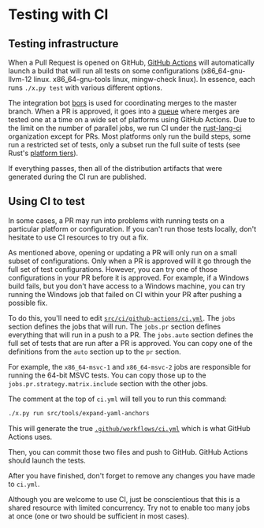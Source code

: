 # Testing with CI

## Testing infrastructure

When a Pull Request is opened on GitHub, [GitHub Actions] will automatically
launch a build that will run all tests on some configurations
(x86_64-gnu-llvm-12 linux. x86_64-gnu-tools linux, mingw-check linux).
In essence, each runs `./x.py test` with various different options.

The integration bot [bors] is used for coordinating merges to the master branch.
When a PR is approved, it goes into a [queue] where merges are tested one at a
time on a wide set of platforms using GitHub Actions. Due to the limit on the
number of parallel jobs, we run CI under the [rust-lang-ci] organization except
for PRs.
Most platforms only run the build steps, some run a restricted set of tests,
only a subset run the full suite of tests (see Rust's [platform tiers]).

If everything passes, then all of the distribution artifacts that were
generated during the CI run are published.

[GitHub Actions]: https://github.com/rust-lang/rust/actions
[rust-lang-ci]: https://github.com/rust-lang-ci/rust/actions
[bors]: https://github.com/servo/homu
[queue]: https://bors.rust-lang.org/queue/rust
[platform tiers]: https://forge.rust-lang.org/release/platform-support.html#rust-platform-support

## Using CI to test

In some cases, a PR may run into problems with running tests on a particular
platform or configuration.
If you can't run those tests locally, don't hesitate to use CI resources to
try out a fix.

As mentioned above, opening or updating a PR will only run on a small subset
of configurations.
Only when a PR is approved will it go through the full set of test configurations.
However, you can try one of those configurations in your PR before it is approved.
For example, if a Windows build fails, but you don't have access to a Windows
machine, you can try running the Windows job that failed on CI within your PR
after pushing a possible fix.

To do this, you'll need to edit [`src/ci/github-actions/ci.yml`].
The `jobs` section defines the jobs that will run.
The `jobs.pr` section defines everything that will run in a push to a PR.
The `jobs.auto` section defines the full set of tests that are run after a PR is approved.
You can copy one of the definitions from the `auto` section up to the `pr` section.

For example, the `x86_64-msvc-1` and `x86_64-msvc-2` jobs are responsible for
running the 64-bit MSVC tests.
You can copy those up to the `jobs.pr.strategy.matrix.include` section with
the other jobs.

The comment at the top of `ci.yml` will tell you to run this command:

```sh
./x.py run src/tools/expand-yaml-anchors
````

This will generate the true [`.github/workflows/ci.yml`] which is what GitHub
Actions uses.

Then, you can commit those two files and push to GitHub.
GitHub Actions should launch the tests.

After you have finished, don't forget to remove any changes you have made to `ci.yml`.

Although you are welcome to use CI, just be conscientious that this is a shared
resource with limited concurrency.
Try not to enable too many jobs at once (one or two should be sufficient in
most cases).

[`src/ci/github-actions/ci.yml`]: https://github.com/rust-lang/rust/blob/master/src/ci/github-actions/ci.yml
[`.github/workflows/ci.yml`]: https://github.com/rust-lang/rust/blob/master/.github/workflows/ci.yml#L1
